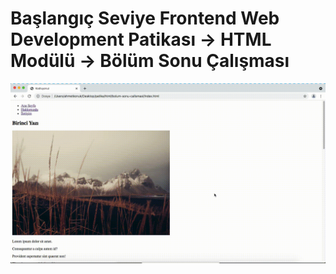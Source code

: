 # Başlangıç Seviye Frontend Web Development Patikası -> HTML Modülü -> Bölüm Sonu Çalışması

![bolum-sonu.gif](bolum-sonu.gif)